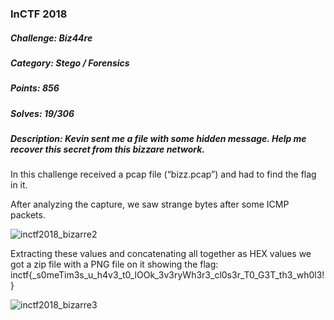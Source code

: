 ### InCTF 2018

##### Challenge: Biz44re

##### Category: Stego / Forensics

##### Points: 856

##### Solves: 19/306

##### Description: Kevin sent me a file with some hidden message. Help me recover this secret from this bizzare network.



In this challenge received a pcap file (“bizz.pcap”) and had to find the flag in it.

After analyzing the capture, we saw strange bytes after some ICMP packets.

![inctf2018_bizarre2](https://user-images.githubusercontent.com/38633962/46627259-2b4fec80-cb3a-11e8-91f5-3449d076a68e.png)

Extracting these values and concatenating all together as HEX values we got a zip file with a PNG file on it showing the flag: inctf{_s0meTim3s_u_h4v3_t0_lOOk_3v3ryWh3r3_cl0s3r_T0_G3T_th3_wh0l3!}

![inctf2018_bizarre3](https://user-images.githubusercontent.com/38633962/46627285-415dad00-cb3a-11e8-905a-442687194d09.png)

